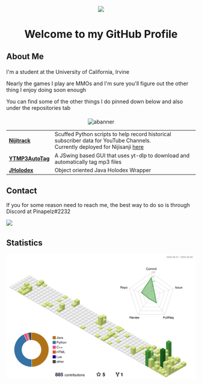 <p align="center">
  <img src="https://user-images.githubusercontent.com/21994085/236544496-9f39ccee-f293-4f09-90de-931b23638f8f.png"/>
  <h1 align="center">Welcome to my GitHub Profile</h1>
</p>

<h2>About Me</h2>
<div style="margin-top: 20px; margin-bottom: 20px;">
  <p>I'm a student at the University of California, Irvine</p>
  <p>Nearly the games I play are MMOs and I'm sure you'll figure out the other thing I enjoy doing soon enough</p>
  <p>You can find some of the other things I do pinned down below and also under the repositories tab</p>
</div>
<div align="center">
  <img src="https://user-images.githubusercontent.com/21994085/236538532-d2bb858b-5040-4895-9c36-e7e393e65e1f.png" alt="abanner" width="800"/>
  <p>
    <table>
      <tbody>
        <tr>
          <td>
              <strong><a href="https://github.com/pinapelz/nijitrack">Nijitrack</a></strong>
          </td>
          <td>
            Scuffed Python scripts to help record historical subscriber data for YouTube Channels.<br>
            Currently deployed for Nijisanji <a href="https://nijitracker.com/">here</a> 
          </td>
        </tr>
        <tr>
        <td>
            <strong><a href="https://github.com/pinapelz/ytmp3AutoTag">YTMP3AutoTag</a></strong>
        </td>
        <td>
        A JSwing based GUI that uses yt-dlp to download and automatically tag mp3 files
        </td>
      </tr>
      <tr>
        <td>
            <strong><a href="https://github.com/pinapelz/JHolodex/">JHolodex</a></strong>
        </td>
        <td>
        Object oriented Java Holodex Wrapper
        </td>
      </tr>
      </tbody>
    </table>
  </p>
</div>

<h2>Contact</h2>
<p>If you for some reason need to reach me, the best way to do so is through Discord at Pinapelz#2232</p>
<a href="https://discordapp.com">
  <img src="https://img.shields.io/badge/Discord-%235865F2.svg?style=for-the-badge&logo=discord&logoColor=white"/>
</a>



<h2>Statistics</h2>
<p align="center">
  <img src="https://raw.githubusercontent.com/pinapelz/pinapelz/main/profile-3d-contrib/profile-green-animate.svg" alt="Contributions Graph" width="800"/>
  <br>
</p>
